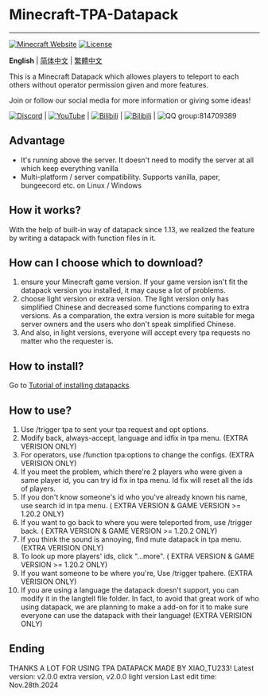 # Minecraft-TPA-Datapack
--------
[![Minecraft Website](https://img.shields.io/badge/Minecraft-green)](https://www.minecraft.net/)
[![License](https://img.shields.io/github/license/MCDReforged/MCDReforged.svg)](https://github.com/Xiao-tu233/Minecraft-TPA-Datapack/edit/main/LICENSE)


**English** | [简体中文](https://github.com/Xiao-tu233/Minecraft-TPA-Datapack/blob/main/README_zhcn.md) | [繁體中文](https://github.com/Xiao-tu233/Minecraft-TPA-Datapack/blob/main/README_zhtw.md)

This is a Minecraft Datapack which allowes players to teleport to each others without operator permission given and more features.

Join or follow our social media for more information or giving some ideas!

[![Discord](https://img.shields.io/badge/Discord-blue)](https://discord.gg/QgkpxsFahw) | [![YouTube]( https://img.shields.io/badge/YouTube-red)](https://www.youtube.com/channel/UCMOgi9XLPgVjLJRV6-YqQmg) | [![Bilibili](https://img.shields.io/badge/Bilibili-aqua)](https://space.bilibili.com/433412367) | [![Bilibili](https://img.shields.io/badge/Bilibili-_space-aqua)](https://space.bilibili.com/433412367) | ![QQ group](https://img.shields.io/badge/QQ-_%E7%BE%A4-white):814709389

## Advantage

- It's running above the server. It doesn't need to modify the server at all which keep everything vanilla
- Multi-platform / server compatibility. Supports vanilla, paper, bungeecord etc. on Linux / Windows

## How it works?

With the help of built-in way of datapack since 1.13, we realized the feature by writing a datapack with function files in it.

## How can I choose which to download?

1. ensure your Minecraft game version. If your game version isn't fit the datapack version you installed, it may cause a lot of problems.
2. choose light version or extra version. The light version only has simplified Chinese and decreased some functions comparing to extra versions. As a comparation, the extra version is more suitable for mega server owners and the users who don't speak simplified Chinese.
3. And also, in light versions, everyone will accept every tpa requests no matter who the requester is.

## How to install?

Go to [Tutorial of installing datapacks](https://zh.minecraft.wiki/w/Tutorial:%E5%AE%89%E8%A3%85%E6%95%B0%E6%8D%AE%E5%8C%85).

## How to use?

1. Use /trigger tpa to sent your tpa request and opt options.
2. Modify back, always-accept, language and idfix in tpa menu. (EXTRA VERISION ONLY)
3. For operators, use /function tpa:options to change the configs. (EXTRA VERISION ONLY)
4. If you meet the problem, which there're 2 players who were given a same player id, you can try id fix in tpa menu. Id fix will reset all the ids of players.
5. If you don't know someone's id who you've already known his name, use search id in tpa menu. ( EXTRA VERSION & GAME VERSION >= 1.20.2 ONLY)
6. If you want to go back to where you were teleported from, use /trigger back. ( EXTRA VERSION & GAME VERSION >= 1.20.2 ONLY)
7. If you think the sound is annoying, find mute datapack in tpa menu. (EXTRA VERISION ONLY)
8. To look up more players' ids, click "...more". ( EXTRA VERSION & GAME VERSION >= 1.20.2 ONLY)
9. If you want someone to be where you're, Use /trigger tpahere. (EXTRA VERISION ONLY)
10. If you are using a language the datapack doesn't support, you can modify it in the langtell file folder. In fact, to avoid that great work of who using datapack, we are planning to make a add-on for it to make sure everyone can use the datapack with their language! (EXTRA VERISION ONLY)

## Ending
THANKS A LOT FOR USING TPA DATAPACK MADE BY XIAO_TU233!
Latest version: v2.0.0 extra version, v2.0.0 light version 
Last edit time: Nov.28th.2024


